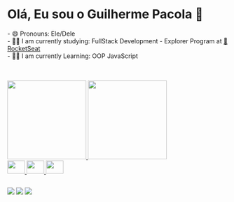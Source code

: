 # Olá, Eu sou o Guilherme Pacola 👋
<div>
<p>- 😄 Pronouns: Ele/Dele </br>
- 👨‍🎓 I am currently studying: FullStack Development - Explorer Program at <a href="https://www.rocketseat.com.br/">🚀RocketSeat</a> </br>
- 👨‍💻 I am currently Learning: OOP JavaScript</p>
</div>
  
</br>
</br>

<div>
  <a href="https://github.com/guilhermepacola">
<img height="180em" src="https://github-readme-stats.vercel.app/api?username=guilhermepacola&show_icons=true&theme=dark&include_all_commits=true&count_private=true">
<img height="180em" src="https://github-readme-stats.vercel.app/api/top-langs/?username=guilhermepacola&layout=compact&langs_count=168&theme=dark">


  
</div>
<div display="inline-block">
  <img height="30" width="40" src="https://cdn.jsdelivr.net/gh/devicons/devicon@latest/icons/javascript/javascript-original.svg" />
  <img height="30" width="40" src="https://cdn.jsdelivr.net/gh/devicons/devicon@latest/icons/html5/html5-original.svg" />
  <img height="30" width="40" src="https://cdn.jsdelivr.net/gh/devicons/devicon@latest/icons/css3/css3-original.svg" />
</div>

##
<div>
  <a href="https://www.linkedin.com/in/guilherme-pacola-771559135/" > <img src="https://img.shields.io/badge/LinkedIn-0077B5?style=for-the-badge&logo=linkedin&logoColor=white"></a>
  <a href="mailto:gui.pfaccio@gmail.com"><img src="https://img.shields.io/badge/Gmail-D14836?style=for-the-badge&logo=gmail&logoColor=white"></a>
  <a href="https://www.instagram.com/guipacola/"> <img src="https://img.shields.io/badge/Instagram-E4405F?style=for-the-badge&logo=instagram&logoColor=white"></a>
</div>


